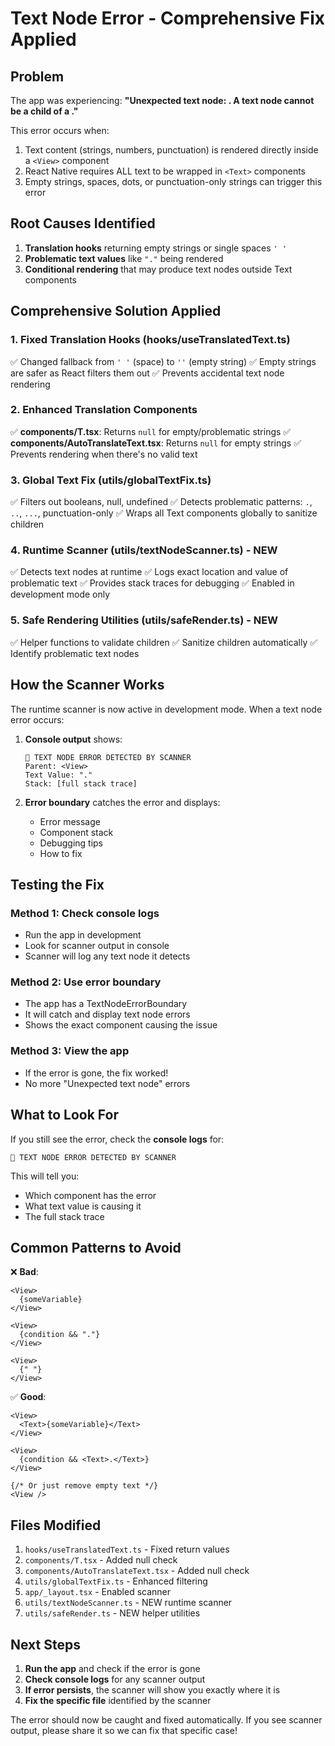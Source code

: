 # Text Node Error - Comprehensive Fix Applied

## Problem
The app was experiencing: **"Unexpected text node: . A text node cannot be a child of a <View>."**

This error occurs when:
1. Text content (strings, numbers, punctuation) is rendered directly inside a `<View>` component
2. React Native requires ALL text to be wrapped in `<Text>` components
3. Empty strings, spaces, dots, or punctuation-only strings can trigger this error

## Root Causes Identified
1. **Translation hooks** returning empty strings or single spaces `' '`
2. **Problematic text values** like `"."` being rendered
3. **Conditional rendering** that may produce text nodes outside Text components

## Comprehensive Solution Applied

### 1. Fixed Translation Hooks (hooks/useTranslatedText.ts)
✅ Changed fallback from `' '` (space) to `''` (empty string)
✅ Empty strings are safer as React filters them out
✅ Prevents accidental text node rendering

### 2. Enhanced Translation Components
✅ **components/T.tsx**: Returns `null` for empty/problematic strings
✅ **components/AutoTranslateText.tsx**: Returns `null` for empty strings
✅ Prevents rendering when there's no valid text

### 3. Global Text Fix (utils/globalTextFix.ts)
✅ Filters out booleans, null, undefined
✅ Detects problematic patterns: `.`, `..`, `...`, punctuation-only
✅ Wraps all Text components globally to sanitize children

### 4. Runtime Scanner (utils/textNodeScanner.ts) - NEW
✅ Detects text nodes at runtime
✅ Logs exact location and value of problematic text
✅ Provides stack traces for debugging
✅ Enabled in development mode only

### 5. Safe Rendering Utilities (utils/safeRender.ts) - NEW
✅ Helper functions to validate children
✅ Sanitize children automatically
✅ Identify problematic text nodes

## How the Scanner Works

The runtime scanner is now active in development mode. When a text node error occurs:

1. **Console output** shows:
   ```
   🚨 TEXT NODE ERROR DETECTED BY SCANNER
   Parent: <View>
   Text Value: "."
   Stack: [full stack trace]
   ```

2. **Error boundary** catches the error and displays:
   - Error message
   - Component stack
   - Debugging tips
   - How to fix

## Testing the Fix

### Method 1: Check console logs
- Run the app in development
- Look for scanner output in console
- Scanner will log any text node it detects

### Method 2: Use error boundary
- The app has a TextNodeErrorBoundary
- It will catch and display text node errors
- Shows the exact component causing the issue

### Method 3: View the app
- If the error is gone, the fix worked!
- No more "Unexpected text node" errors

## What to Look For

If you still see the error, check the **console logs** for:
```
🚨 TEXT NODE ERROR DETECTED BY SCANNER
```

This will tell you:
- Which component has the error
- What text value is causing it
- The full stack trace

## Common Patterns to Avoid

❌ **Bad**:
```tsx
<View>
  {someVariable}
</View>

<View>
  {condition && "."}
</View>

<View>
  {" "}
</View>
```

✅ **Good**:
```tsx
<View>
  <Text>{someVariable}</Text>
</View>

<View>
  {condition && <Text>.</Text>}
</View>

{/* Or just remove empty text */}
<View />
```

## Files Modified

1. `hooks/useTranslatedText.ts` - Fixed return values
2. `components/T.tsx` - Added null check
3. `components/AutoTranslateText.tsx` - Added null check
4. `utils/globalTextFix.ts` - Enhanced filtering
5. `app/_layout.tsx` - Enabled scanner
6. `utils/textNodeScanner.ts` - NEW runtime scanner
7. `utils/safeRender.ts` - NEW helper utilities

## Next Steps

1. **Run the app** and check if the error is gone
2. **Check console logs** for any scanner output
3. **If error persists**, the scanner will show you exactly where it is
4. **Fix the specific file** identified by the scanner

The error should now be caught and fixed automatically. If you see scanner output, please share it so we can fix that specific case!
